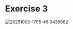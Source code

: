 # Exercise 3
![20251003-1705-46 0439962](https://github.com/user-attachments/assets/4102683a-6620-4396-aaef-7827a527dde1)
